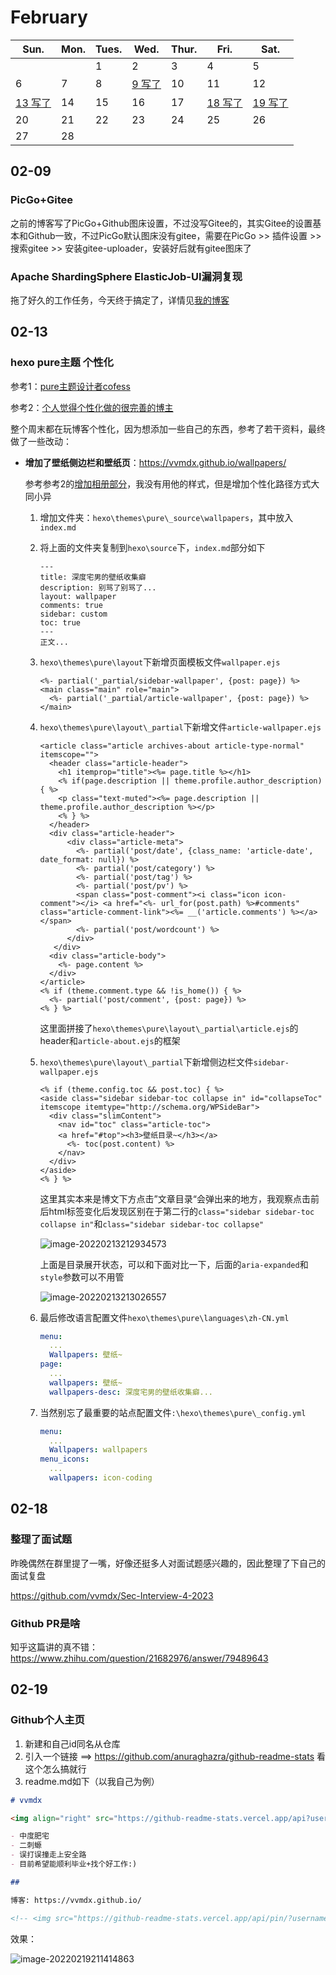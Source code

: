 # February

| Sun.               | Mon. | Tues. | Wed.              | Thur. | Fri.               | Sat.               |
| ------------------ | ---- | ----- | ----------------- | ----- | ------------------ | ------------------ |
|                    |      | 1     | 2                 | 3     | 4                  | 5                  |
| 6                  | 7    | 8     | [9 写了](#_02-09) | 10    | 11                 | 12                 |
| [13 写了](#_02-13) | 14   | 15    | 16                | 17    | [18 写了](#_02-18) | [19 写了](#_02-19) |
| 20                 | 21   | 22    | 23                | 24    | 25                 | 26                 |
| 27                 | 28   |       |                   |       |                    |                    |



## 02-09

### PicGo+Gitee

之前的博客写了PicGo+Github图床设置，不过没写Gitee的，其实Gitee的设置基本和Github一致，不过PicGo默认图床没有gitee，需要在PicGo >> 插件设置 >> 搜索gitee >> 安装gitee-uploader，安装好后就有gitee图床了



### Apache ShardingSphere ElasticJob-UI漏洞复现

拖了好久的工作任务，今天终于搞定了，详情见[我的博客](https://vvmdx.github.io/2022/02/11/2022-02-11-Apache-ShardingSphere-ElasticJob-UI-%E6%BC%8F%E6%B4%9E%E5%A4%8D%E7%8E%B0/)



## 02-13

### hexo pure主题 个性化

参考1：[pure主题设计者cofess](https://blog.cofess.com/2017/11/01/hexo-blog-theme-pure-usage-description.html)

参考2：[个人觉得个性化做的很完善的博主](https://hwame.top/20200520/hello-hexo-troubleshooting.html)

整个周末都在玩博客个性化，因为想添加一些自己的东西，参考了若干资料，最终做了一些改动：

- **增加了壁纸侧边栏和壁纸页**：https://vvmdx.github.io/wallpapers/

   参考参考2的[增加相册部分](https://hwame.top/20200520/hello-hexo-troubleshooting.html#7-%E6%B7%BB%E5%8A%A0%E3%80%8C%E7%9B%B8%E5%86%8C%E3%80%8D%E9%A1%B5%E9%9D%A2)，我没有用他的样式，但是增加个性化路径方式大同小异

   1. 增加文件夹：`hexo\themes\pure\_source\wallpapers`，其中放入`index.md`

   2. 将上面的文件夹复制到`hexo\source`下，`index.md`部分如下

      ```
      ---
      title: 深度宅男的壁纸收集癖
      description: 别骂了别骂了...
      layout: wallpaper
      comments: true
      sidebar: custom
      toc: true
      ---
      正文...
      ```

      

   3. `hexo\themes\pure\layout`下新增页面模板文件`wallpaper.ejs`

      ```ejs
      <%- partial('_partial/sidebar-wallpaper', {post: page}) %>
      <main class="main" role="main">
        <%- partial('_partial/article-wallpaper', {post: page}) %>
      </main>
      ```

      

   4. `hexo\themes\pure\layout\_partial`下新增文件`article-wallpaper.ejs`

      ```ejs
      <article class="article archives-about article-type-normal" itemscope="">
        <header class="article-header">
          <h1 itemprop="title"><%= page.title %></h1>
          <% if(page.description || theme.profile.author_description) { %>
          <p class="text-muted"><%= page.description || theme.profile.author_description %></p>
          <% } %>
        </header>
        <div class="article-header">
            <div class="article-meta">
              <%- partial('post/date', {class_name: 'article-date', date_format: null}) %>
              <%- partial('post/category') %>
              <%- partial('post/tag') %>
              <%- partial('post/pv') %>
              <span class="post-comment"><i class="icon icon-comment"></i> <a href="<%- url_for(post.path) %>#comments" class="article-comment-link"><%= __('article.comments') %></a></span>
              <%- partial('post/wordcount') %>
            </div>
         </div>
        <div class="article-body">
          <%- page.content %>
        </div>
      </article>
      <% if (theme.comment.type && !is_home()) { %>
        <%- partial('post/comment', {post: page}) %>
      <% } %>
      ```

      这里面拼接了`hexo\themes\pure\layout\_partial\article.ejs`的header和`article-about.ejs`的框架

   5. `hexo\themes\pure\layout\_partial`下新增侧边栏文件`sidebar-wallpaper.ejs`

      ```ejs
      <% if (theme.config.toc && post.toc) { %>
      <aside class="sidebar sidebar-toc collapse in" id="collapseToc" itemscope itemtype="http://schema.org/WPSideBar">
        <div class="slimContent">
          <nav id="toc" class="article-toc">
      	  <a href="#top"><h3>壁纸目录~</h3></a>
            <%- toc(post.content) %>
          </nav>
        </div>
      </aside>
      <% } %>
      ```

      这里其实本来是博文下方点击”文章目录“会弹出来的地方，我观察点击前后html标签变化后发现区别在于第二行的`class="sidebar sidebar-toc collapse in"`和`class="sidebar sidebar-toc collapse"`

      ![image-20220213212934573](https://cdn.jsdelivr.net/gh/vvmdx/myImageForPicgo@main//img/image-20220213212934573.png)

      上面是目录展开状态，可以和下面对比一下，后面的`aria-expanded`和`style`参数可以不用管

      ![image-20220213213026557](https://cdn.jsdelivr.net/gh/vvmdx/myImageForPicgo@main//img/image-20220213213026557.png)

   6. 最后修改语言配置文件`hexo\themes\pure\languages\zh-CN.yml`

      ```yml
      menu:
        ...
        Wallpapers: 壁纸~
      page:
        ...
        wallpapers: 壁纸~
        wallpapers-desc: 深度宅男的壁纸收集癖...
      ```

      

   7. 当然别忘了最重要的站点配置文件`:\hexo\themes\pure\_config.yml`

      ```yml
      menu:
        ...
        Wallpapers: wallpapers
      menu_icons:
        ...
        wallpapers: icon-coding
      ```

      

## 02-18

### 整理了面试题

昨晚偶然在群里提了一嘴，好像还挺多人对面试题感兴趣的，因此整理了下自己的面试复盘

https://github.com/vvmdx/Sec-Interview-4-2023



### Github PR是啥

知乎这篇讲的真不错：https://www.zhihu.com/question/21682976/answer/79489643



## 02-19

### Github个人主页

1. 新建和自己id同名从仓库
2. 引入一个链接 ==> https://github.com/anuraghazra/github-readme-stats  看这个怎么搞就行
3. readme.md如下（以我自己为例）

```md
# vvmdx

<img align="right" src="https://github-readme-stats.vercel.app/api?username=vvmdx&theme=gruvbox&count_private=true&hide=prs&line_height=30" />

- 中度肥宅
- 二刺螈
- 误打误撞走上安全路
- 目前希望能顺利毕业+找个好工作:)

## 

博客: https://vvmdx.github.io/

<!-- <img src="https://github-readme-stats.vercel.app/api/pin/?username=vvmdx&repo=Sec-Interview-4-2023&theme=slateorange" /> -->
```

效果：

![image-20220219211414863](https://cdn.jsdelivr.net/gh/vvmdx/myImageForPicgo@main//img/image-20220219211414863.png)

